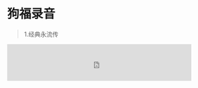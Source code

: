 # 狗福录音

> 1.经典永流传

<iframe frameborder="no" border="0" marginwidth="0" marginheight="0" width=430 height=86 src="https://shm-znho.oss-cn-beijing.aliyuncs.com/goufu/1.mp3"></iframe>